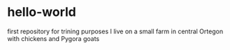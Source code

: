 # hello-world
first repository for trining purposes
I live on a small farm in central Ortegon with chickens and Pygora goats
